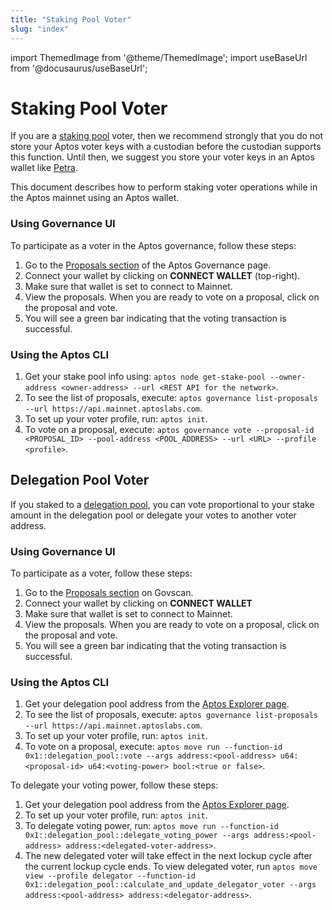 ```yaml
---
title: "Staking Pool Voter"
slug: "index"
---
```


import ThemedImage from '@theme/ThemedImage';
import useBaseUrl from '@docusaurus/useBaseUrl';

# Staking Pool Voter

If you are a [staking pool](../../../concepts/staking.md) voter, then we recommend strongly that you do not store your Aptos voter keys with a
custodian before the custodian supports this function. Until then, we suggest you store your voter keys in an Aptos
wallet like [Petra](https://petra.app/).

This document describes how to perform staking voter operations while in the Aptos mainnet using an Aptos wallet.

### Using Governance UI

To participate as a voter in the Aptos governance, follow these steps:

1. Go to the [Proposals section](https://governance.aptosfoundation.org/) of the Aptos Governance page.
2. Connect your wallet by clicking on **CONNECT WALLET** (top-right).
3. Make sure that wallet is set to connect to Mainnet.
4. View the proposals. When you are ready to vote on a proposal, click on the proposal and vote.
5. You will see a green bar indicating that the voting transaction is successful.

### Using the Aptos CLI

1. Get your stake pool info using: `aptos node get-stake-pool --owner-address <owner-address> --url <REST API for the network>`.
2. To see the list of proposals, execute: `aptos governance list-proposals --url https://api.mainnet.aptoslabs.com`.
3. To set up your voter profile, run: `aptos init`.
4. To vote on a proposal, execute: `aptos governance vote --proposal-id <PROPOSAL_ID> --pool-address <POOL_ADDRESS> --url <URL> --profile <profile>`.

## Delegation Pool Voter

If you staked to a [delegation pool](../../../concepts/delegated-staking.md), you can vote proportional to your stake amount in the delegation pool or delegate your votes to another voter address.

### Using Governance UI

To participate as a voter, follow these steps:

1. Go to the [Proposals section](https://govscan.live/aptos-proposals) on Govscan.
2. Connect your wallet by clicking on **CONNECT WALLET**
3. Make sure that wallet is set to connect to Mainnet.
4. View the proposals. When you are ready to vote on a proposal, click on the proposal and vote.
5. You will see a green bar indicating that the voting transaction is successful.

### Using the Aptos CLI

1. Get your delegation pool address from the [Aptos Explorer page](https://explorer.aptoslabs.com/validators/delegation?network=mainnet).
2. To see the list of proposals, execute: `aptos governance list-proposals --url https://api.mainnet.aptoslabs.com`.
3. To set up your voter profile, run: `aptos init`.
4. To vote on a proposal, execute: `aptos move run --function-id 0x1::delegation_pool::vote --args address:<pool-address> u64:<proposal-id> u64:<voting-power> bool:<true or false>`.

To delegate your voting power, follow these steps:

1. Get your delegation pool address from the [Aptos Explorer page](https://explorer.aptoslabs.com/validators/delegation?network=mainnet).
2. To set up your voter profile, run: `aptos init`.
3. To delegate voting power, run: `aptos move run --function-id 0x1::delegation_pool::delegate_voting_power --args address:<pool-address> address:<delegated-voter-address>`.
4. The new delegated voter will take effect in the next lockup cycle after the current lockup cycle ends. To view delegated voter, run `aptos move view --profile delegator --function-id 0x1::delegation_pool::calculate_and_update_delegator_voter --args address:<pool-address> address:<delegator-address>`.
